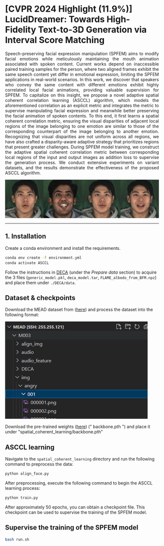 # [CVPR 2024 Highlight (11.9%)] LucidDreamer: Towards High-Fidelity Text-to-3D Generation via Interval Score Matching

<div style="text-align: justify;">

Speech-preserving facial expression manipulation (SPFEM) aims to modify facial emotions while meticulously maintaining the mouth animation associated with spoken content. Current works depend on inaccessible paired training samples for the person, where two aligned frames exhibit the same speech content yet differ in emotional expression, limiting the SPFEM applications in real-world scenarios. In this work, we discover that speakers who convey the same content with different emotions exhibit highly correlated local facial animations, providing valuable supervision for SPFEM. To capitalize on this insight, we propose a novel adaptive spatial coherent correlation learning (ASCCL) algorithm, which models the aforementioned correlation as an explicit metric and integrates the metric to supervise manipulating facial expression and meanwhile better preserving the facial animation of spoken contents. To this end, it first learns a spatial coherent correlation metric, ensuring the visual disparities of adjacent local regions of the image belonging to one emotion are similar to those of the corresponding counterpart of the image belonging to another emotion. Recognizing that visual disparities are not uniform across all regions, we have also crafted a disparity-aware adaptive strategy that prioritizes regions that present greater challenges. During SPFEM model training, we construct the adaptive spatial coherent correlation metric between corresponding local regions of the input and output images as addition loss to supervise the generation process. We conduct extensive experiments on variant datasets, and the results demonstrate the effectiveness of the proposed ASCCL algorithm.

</div>


![Demo](https://raw.githubusercontent.com/jianmanlincjx/ASCCL/main/output.gif)

---

## 1. Installation

Create a conda environment and install the requirements.

```bash
conda env create -f environment.yml
conda activate ASCCL
```
Follow the instructions in [DECA](https://github.com/yfeng95/DECA) (under the *Prepare data* section) to acquire the 3 files (`generic_model.pkl`, `deca_model.tar`, `FLAME_albedo_from_BFM.npz`) and place them under `./DECA/data`.

## Dataset & checkpoints
Download the MEAD dataset from ([here](https://wywu.github.io/projects/MEAD/MEAD.html)) and process the dataset into the following format:

![Processed Dataset Format](https://raw.githubusercontent.com/jianmanlincjx/ASCCL/main/image.png)

Download the pre-trained weights ([here](https://drive.google.com/file/d/1W_qa9xxXTCXo_44PX_oRDLlJQ3F8uXJk/view?usp=sharing)) (" backbone.pth ") and place it under "spatial_coherent_learning/backbone.pth"

## ASCCL learning
Navigate to the `spatial_coherent_learning` directory and run the following command to preprocess the data:

```bash
python align_face.py
```
After preprocessing, execute the following command to begin the ASCCL learning process:
```bash
python train.py
```
After approximately 50 epochs, you can obtain a checkpoint file. This checkpoint can be used to supervise the training of the SPFEM model.

## Supervise the training of the SPFEM model
```bash
bash run.sh
```
